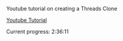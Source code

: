 Youtube tutorial on creating a Threads Clone

[Youtube Tutorial](https://youtu.be/MfwdchNNW78)

Current progress: 2:36:11
